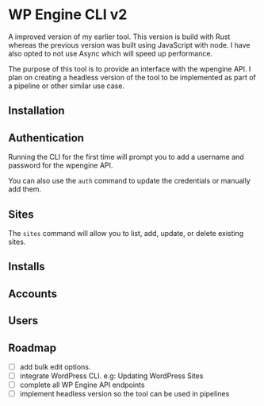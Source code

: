 # WP Engine CLI v2

A improved version of my earlier tool. This version is build with Rust whereas the previous version was built using JavaScript with node.
I have also opted to not use Async which will speed up performance.

The purpose of this tool is to provide an interface with the wpengine API. I plan on creating a headless
version of the tool to be implemented as part of a pipeline or other similar use case.

## Installation

## Authentication

Running the CLI for the first time will prompt you to add a username and password for the wpengine API.

You can also use the `auth` command to update the credentials or manually add them.

## Sites

The `sites` command will allow you to list, add, update, or delete existing sites.

## Installs

## Accounts

## Users

## Roadmap

- [ ] add bulk edit options.
- [ ] integrate WordPress CLI. e.g: Updating WordPress Sites
- [ ] complete all WP Engine API endpoints
- [ ] implement headless version so the tool can be used in pipelines
